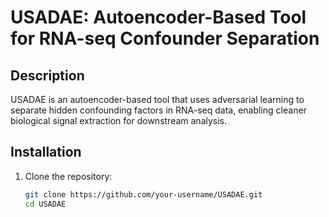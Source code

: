 # USADAE: Autoencoder-Based Tool for RNA-seq Confounder Separation

## Description
USADAE is an autoencoder-based tool that uses adversarial learning to separate hidden confounding factors in RNA-seq data, enabling cleaner biological signal extraction for downstream analysis.

## Installation
1. Clone the repository:
   ```bash
   git clone https://github.com/your-username/USADAE.git
   cd USADAE